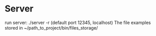 # Server
run server: ./server -r (default port 12345, localhost)
The file examples stored in ~/path_to_project/bin/files_storage/
